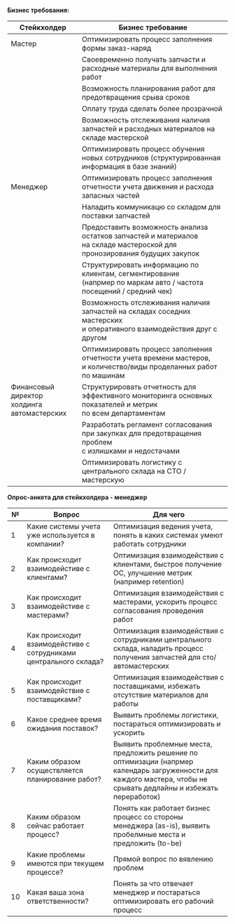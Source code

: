 ﻿**Бизнес требования:**

| Стейкхолдер                                    | Бизнес требование                                                                                                            |
| ---------------------------------------------- | ---------------------------------------------------------------------------------------------------------------------------- |
| Мастер                                         | Оптимизировать процесс заполнения формы заказ-наряд                                                                          |
|                                                | Своевременно получать запчасти и расходные материалы для выполнения работ                                                    |
|                                                | Возможность планирования работ для предотвращения срыва сроков                                                               |
|                                                | Оплату труда сделать более прозрачной                                                                                        |
|                                                | Возможность отслеживания наличия запчастей и расходных материалов на складе мастерской                                       |
|                                                | Оптимизировать процесс обучения новых сотрудников (структурированная информация в базе знаний)                               |
| Менеджер                                       | Оптимизировать процесс заполнения отчетности учета движения и расхода запасных частей                                        |
|                                                | Наладить коммуникацю со складом для поставки запчастей                                                                       |
|                                                | Предоставить возможность анализа остатков запчастей и материалов<br>на складе мастероской для пронозирования будущих закупок |
|                                                | Структурировать информацию по клиентам, сегментирование<br>(напрмер по маркам авто / частота посещений / средний чек)        |
|                                                | Возможность отслеживания наличия запчастей на складах соседних мастерских<br>и оперативного взаимодействия друг с другом     |
|                                                | Оптимизировать процесс заполнения отчетности учета времени мастеров,<br>и количество/виды проделанных работ по машинам       |
| Финансовый директор<br>холдинга автомастерских | Структурировать отчетность для эффективного мониторинга основных показателей и метрик<br>по всем департаментам               |
|                                                | Разработать регламент согласования при закупках для предотвращения проблем<br>с излишками и недостачами                      |
|                                                | Оптимизировать логистику с центрального склада на СТО / мастерскую                                                           |

**Опрос-анкета для стейкхолдера - менеджер**

| №  | Вопрос                                                            | Для чего                                                                                                                                                            |
| -- | ----------------------------------------------------------------- | ------------------------------------------------------------------------------------------------------------------------------------------------------------------- |
| 1  | Какие системы учета уже используется в компании?                  | Оптимизация ведения учета, понять в каких системах умеют работать сотрудники                                                                                        |
| 2  | Как происходит взаимодейстиве с клиентами?                        | Оптимизация взаимодействия с клиентами, быстрое получение ОС, улучшение метрик (например retention)                                                                 |
| 3  | Как происходит взаимодейстиве с мастерами?                        | Оптимизация взаимодействия с мастерами, ускорить процесс согласования проведения работ                                                                              |
| 4  | Как происходит взаимодейстиве с сотрудниками центрального склада? | Оптимизация взаимодействия с сотрудниками центрального склада, наладить процесс получения запчастей для сто/автомастерских                                          |
| 5  | Как происходит взаимодействие с поставщиками?                     | Оптимизация взаимодействия с поставщиками, избежать отсутствие материалов для работы                                                                                |
| 6  | Какое среднее время ожидания поставок?                            | Выявить проблемы логистики, постараться оптимизировать и ускорить                                                                                                   |
| 7  | Каким образом осуществляется планирование работ?                  | Выявить проблемные места, предложить решение по оптимизации (напрмер календарь загруженности для каждого мастера, чтобы не срывать дедлайны и избежать переработок) |
| 8  | Каким образом сейчас работает процесс?                            | Понять как работает бизнес процесс со стороны менеджера (as-is), выявить пробелмные места и предложить (to-be)                                                      |
| 9  | Какие проблемы имеются при текущем процессе?                      | Прямой вопрос по вявлению проблем                                                                                                                                   |
| 10 | Какая ваша зона ответственности?                                  | Понять за что отвечает менеджер и постараться оптимизировать его рабочий процесс                                                                                    |